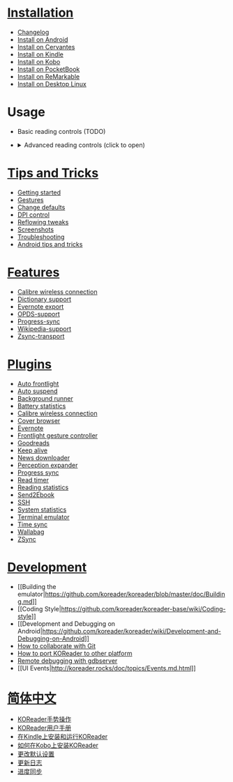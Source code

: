 # [Installation](https://github.com/koreader/koreader/wiki#installationupgrading)

* [Changelog](https://github.com/koreader/koreader/releases)
* [Install on Android](https://github.com/koreader/koreader/wiki/Installation-on-Android-devices)
* [Install on Cervantes](https://github.com/koreader/koreader/wiki/Installation-on-BQ-devices)
* [Install on Kindle](https://github.com/koreader/koreader/wiki/Installation-on-Kindle-devices)
* [Install on Kobo](https://github.com/koreader/koreader/wiki/Installation-on-Kobo-devices)
* [Install on PocketBook](https://github.com/koreader/koreader/wiki/Installation-on-PocketBook-devices)
* [Install on ReMarkable](https://github.com/koreader/koreader/wiki/Installation-on-ReMarkable)
* [Install on Desktop Linux](https://github.com/koreader/koreader/wiki/Installation-on-desktop-linux)

# Usage

* Basic reading controls (TODO)
* <details><summary>Advanced reading controls (click to open)</summary>

  * [Gestures](https://github.com/koreader/koreader/wiki/KOReader-Gestures)
  * [Press and hold](https://github.com/koreader/koreader/wiki/Press-and-hold-function)
  * [Frontlight control](https://github.com/koreader/koreader/wiki/Light-control)
  * [Multiswipe gestures](https://github.com/koreader/koreader/wiki/multiswipes)
  * [Gamepad](https://github.com/koreader/koreader/wiki/Gamepad-support)
  * [Keymapping](https://github.com/koreader/koreader/wiki/Keymapping)
  * [Extended keyboard](https://github.com/koreader/koreader/wiki/Extended-keyboard---swipe-to-get-new-characters)
</details>

# [Tips and Tricks](https://github.com/koreader/koreader/wiki/Tips-and-Tricks)
* [Getting started](https://github.com/koreader/koreader/wiki/Getting-Started)
* [Gestures](https://github.com/koreader/koreader/wiki/KOReader-Gestures)
* [Change defaults](https://github.com/koreader/koreader/wiki/Change-defaults)
* [DPI control](https://github.com/koreader/koreader/wiki/DPI-control)
* [Reflowing tweaks](https://github.com/koreader/koreader/wiki/Reflowing-tweaks)
* [Screenshots](https://github.com/koreader/koreader/wiki/KOReader-Screenshots)
* [Troubleshooting](https://github.com/koreader/koreader/wiki/Troubleshooting)
* [Android tips and tricks](https://github.com/koreader/koreader/wiki/Android-tips-and-tricks)

# [Features](https://github.com/koreader/koreader/wiki/Features-list)
* [Calibre wireless connection](https://github.com/koreader/koreader/wiki/Calibre-wireless-connection)
* [Dictionary support](https://github.com/koreader/koreader/wiki/Dictionary-support)
* [Evernote export](https://github.com/koreader/koreader/wiki/Evernote-export)
* [OPDS-support](https://github.com/koreader/koreader/wiki/OPDS-support)
* [Progress-sync](https://github.com/koreader/koreader/wiki/Progress-sync)
* [Wikipedia-support](https://github.com/koreader/koreader/wiki/Wikipedia-support)
* [Zsync-transport](https://github.com/koreader/koreader/wiki/Zsync-transport)

# [Plugins](https://github.com/koreader/koreader/wiki/Plugins-overview)
* [Auto frontlight](https://github.com/koreader/koreader/wiki/Auto-frontlight)
* [Auto suspend](https://github.com/koreader/koreader/wiki/Auto-suspend)
* [Background runner](https://github.com/koreader/koreader/wiki/Background-runner)
* [Battery statistics](https://github.com/koreader/koreader/wiki/Battery-statistics)
* [Calibre wireless connection](https://github.com/koreader/koreader/wiki/Calibre-wireless-connection)
* [Cover browser](https://github.com/koreader/koreader/wiki/Cover-browser)
* [Evernote](https://github.com/koreader/koreader/wiki/Evernote-export)
* [Frontlight gesture controller](https://github.com/koreader/koreader/wiki/Frontlight-gesture-controller)
* [Goodreads](https://github.com/koreader/koreader/wiki/Goodreads)
* [Keep alive](https://github.com/koreader/koreader/wiki/Keep-alive)
* [News downloader](https://github.com/koreader/koreader/wiki/News-downloader)
* [Perception expander](https://github.com/koreader/koreader/wiki/Perception-Expander-plugin)
* [Progress sync](https://github.com/koreader/koreader/wiki/Progress-sync)
* [Read timer](https://github.com/koreader/koreader/wiki/Read-timer) 
* [Reading statistics](https://github.com/koreader/koreader/wiki/Statistics-plugin)
* [Send2Ebook](https://github.com/koreader/koreader/wiki/Send2Ebook)
* [SSH](https://github.com/koreader/koreader/wiki/SSH)
* [System statistics](https://github.com/koreader/koreader/wiki/System-statistics)
* [Terminal emulator](https://github.com/koreader/koreader/wiki/Terminal-emulator)
* [Time sync](https://github.com/koreader/koreader/wiki/Time-sync)
* [Wallabag](https://github.com/koreader/koreader/wiki/Wallabag)
* [ZSync](https://github.com/koreader/koreader/wiki/Zsync-transport)

# [Development](https://github.com/koreader/koreader/wiki#hackers)
* [[Building the emulator|https://github.com/koreader/koreader/blob/master/doc/Building.md]]
* [[Coding Style|https://github.com/koreader/koreader-base/wiki/Coding-style]]
* [[Development and Debugging on Android|https://github.com/koreader/koreader/wiki/Development-and-Debugging-on-Android]]
* [How to collaborate with Git](http://koreader.rocks/doc/topics/Collaborating.html)
* [How to port KOReader to other platform](http://koreader.rocks/doc/topics/Porting.md.html)
* [Remote debugging with gdbserver](https://github.com/koreader/koreader-base/wiki/Remote-debugging-with-gdbserver)
* [[UI Events|http://koreader.rocks/doc/topics/Events.md.html]]



# [简体中文](https://github.com/koreader/koreader/wiki/KOReader维基)

  * [KOReader手势操作](https://github.com/koreader/koreader/wiki/KOReader手势操作)
  * [KOReader用户手册](https://github.com/koreader/koreader/wiki/KOReader用户手册)
  * [在Kindle上安装和运行KOReader](https://github.com/koreader/koreader/wiki/在Kindle上安装和运行KOReader)
  * [如何在Kobo上安装KOReader](https://github.com/koreader/koreader/wiki/如何在Kobo上安装KOReader)
  * [更改默认设置](https://github.com/koreader/koreader/wiki/更改默认设置)
  * [更新日志](https://github.com/koreader/koreader/wiki/更新日志)
  * [进度同步](https://github.com/koreader/koreader/wiki/进度同步)